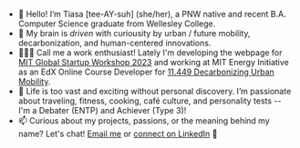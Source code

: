 - 👋 Hello! I’m Tiasa [tee-AY-suh] (she/her), a PNW native and recent B.A. Computer Science graduate from Wellesley College.
- 👀 My brain is *driven* with curiousity by urban / future mobility, decarbonization, and human-centered innovations.
- 👩🏻‍💻 Call me a work enthusiast! Lately I'm developing the webpage for [MIT Global Startup Workshop 2023](gsw.mit.edu) and working at MIT Energy Initiative as an EdX Online Course Developer for [11.449 Decarbonizing Urban Mobility](https://dusp.mit.edu/classes/decarbonizing-urban-mobility-1).
- 💞️ Life is too vast and exciting without personal discovery. I’m passionate about traveling, fitness, cooking, café culture, and personality tests -- I'm a Debater (ENTP) and Achiever (Type 3)!
- 📫 Curious about my projects, passions, or the meaning behind my name? Let's chat! [Email me](tiasa.kim@gmail.com) or [connect on LinkedIn](linkedin.com/tiasakim) 🔗 

<!---
tiasakim/tiasakim is a ✨ special ✨ repository because its `README.md` (this file) appears on your GitHub profile.
You can click the Preview link to take a look at your changes.
--->
